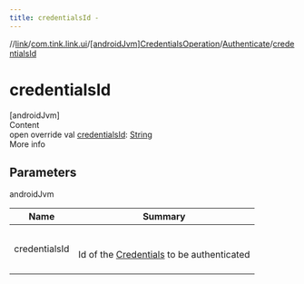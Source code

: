 ```yaml
---
title: credentialsId -
---
```

//[link](../../../index.md)/[com.tink.link.ui](../../index.md)/[[androidJvm]CredentialsOperation](../index.md)/[Authenticate](index.md)/[credentialsId](credentials-id.md)



# credentialsId  
[androidJvm]  
Content  
open override val [credentialsId](credentials-id.md): [String](https://kotlinlang.org/api/latest/jvm/stdlib/kotlin/-string/index.html)  
More info  


## Parameters  
  
androidJvm  
  
|  Name|  Summary| 
|---|---|
| <a name="com.tink.link.ui/CredentialsOperation.Authenticate/credentialsId/#/PointingToDeclaration/"></a>credentialsId| <a name="com.tink.link.ui/CredentialsOperation.Authenticate/credentialsId/#/PointingToDeclaration/"></a><br><br>Id of the [Credentials](../../../com.tink.model.credentials/[android-jvm]-credentials/index.md) to be authenticated<br><br>
  
  



